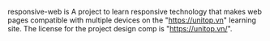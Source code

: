responsive-web is A project to learn responsive technology that makes web pages compatible with multiple devices on the "https://unitop.vn" learning site.
The license for the project design comp is "https://unitop.vn/".
